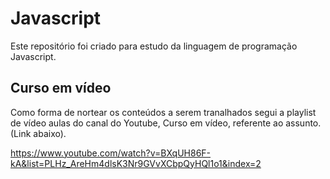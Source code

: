 # Javascript
Este repositório foi criado para estudo da linguagem de programação Javascript.

## Curso em vídeo
Como forma de nortear os conteúdos a serem tranalhados segui a playlist de vídeo aulas do canal do Youtube, Curso em vídeo, referente ao assunto. (Link abaixo).

https://www.youtube.com/watch?v=BXqUH86F-kA&list=PLHz_AreHm4dlsK3Nr9GVvXCbpQyHQl1o1&index=2